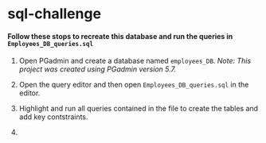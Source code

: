 # sql-challenge

#### Follow these stops to recreate this database and run the queries in `Employees_DB_queries.sql` 

1. Open PGadmin and create a database named `employees_DB`. 
*Note: This project was created using PGadmin version 5.7.*

2. Open the query editor and then open `Employees_DB_queries.sql` in the editor.

3. Highlight and run all queries contained in the file to create the tables and add key contstraints.

4. 